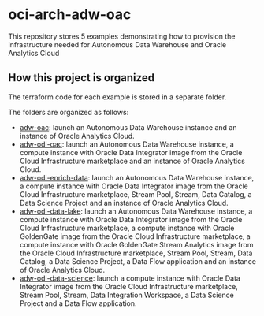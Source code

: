 # oci-arch-adw-oac

This repository stores 5 examples demonstrating how to provision the infrastructure needed for Autonomous Data Warehouse and Oracle Analytics Cloud

## How this project is organized

The terraform code for each example is stored in a separate folder.

The folders are organized as follows:

- [adw-oac](adw-oac): launch an Autonomous Data Warehouse instance and an instance of Oracle Analytics Cloud.
- [adw-odi-oac](adw-odi-oac): launch an Autonomous Data Warehouse instance, a compute instance with Oracle Data Integrator image from the Oracle Cloud Infrastructure marketplace and an instance of Oracle Analytics Cloud.
- [adw-odi-enrich-data](adw-odi-enrich-data): launch an Autonomous Data Warehouse instance, a compute instance with Oracle Data Integrator image from the Oracle Cloud Infrastructure marketplace, Stream Pool, Stream, Data Catalog, a Data Science Project and an instance of Oracle Analytics Cloud.
- [adw-odi-data-lake](adw-odi-data-lake): launch an Autonomous Data Warehouse instance, a compute instance with Oracle Data Integrator image from the Oracle Cloud Infrastructure marketplace, a compute instance with Oracle GoldenGate image from the Oracle Cloud Infrastructure marketplace, a compute instance with Oracle GoldenGate Stream Analytics image from the Oracle Cloud Infrastructure marketplace, Stream Pool, Stream, Data Catalog, a Data Science Project, a Data Flow application and an instance of Oracle Analytics Cloud.
- [adw-odi-data-science](adw-odi-data-science): launch a compute instance with Oracle Data Integrator image from the Oracle Cloud Infrastructure marketplace, Stream Pool, Stream, Data Integration Workspace, a Data Science Project and a Data Flow application.
